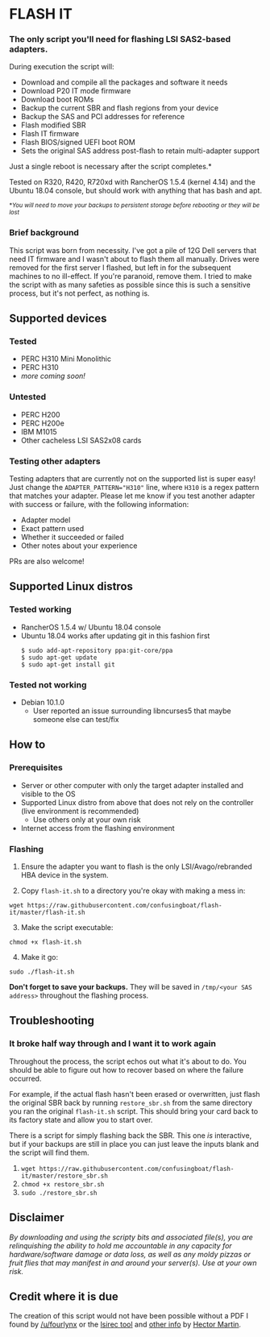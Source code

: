 # FLASH IT

### The only script you'll need for flashing LSI SAS2-based adapters.

During execution the script will:
* Download and compile all the packages and software it needs
* Download P20 IT mode firmware
* Download boot ROMs
* Backup the current SBR and flash regions from your device
* Backup the SAS and PCI addresses for reference
* Flash modified SBR
* Flash IT firmware
* Flash BIOS/signed UEFI boot ROM
* Sets the original SAS address post-flash to retain multi-adapter support

Just a single reboot is necessary after the script completes.\*

Tested on R320, R420, R720xd with RancherOS 1.5.4 (kernel 4.14) and the Ubuntu 18.04 console, but should work with anything that has bash and apt.

<sup>\*_You will need to move your backups to persistent storage before rebooting or they will be lost_</sup>

### Brief background

This script was born from necessity. I've got a pile of 12G Dell servers that need IT firmware and I wasn't about to flash them all manually. Drives were removed for the first server I flashed, but left in for the subsequent machines to no ill-effect. If you're paranoid, remove them. I tried to make the script with as many safeties as possible since this is such a sensitive process, but it's not perfect, as nothing is.

## Supported devices
### Tested
* PERC H310 Mini Monolithic
* PERC H310
* _more coming soon!_

### Untested
* PERC H200
* PERC H200e
* IBM M1015
* Other cacheless LSI SAS2x08 cards

### Testing other adapters
Testing adapters that are currently not on the supported list is super easy! Just change the `ADAPTER_PATTERN="H310"` line, where `H310` is a regex pattern that matches your adapter. Please let me know if you test another adapter with success or failure, with the following information:
* Adapter model
* Exact pattern used
* Whether it succeeded or failed
* Other notes about your experience

PRs are also welcome!

## Supported Linux distros
### Tested working
* RancherOS 1.5.4 w/ Ubuntu 18.04 console
* Ubuntu 18.04 works after updating git in this fashion first
  ```
  $ sudo add-apt-repository ppa:git-core/ppa
  $ sudo apt-get update
  $ sudo apt-get install git
  ```
  
### Tested not working
* Debian 10.1.0
  * User reported an issue surrounding libncurses5 that maybe someone else can test/fix

## How to
### Prerequisites
* Server or other computer with only the target adapter installed and visible to the OS
* Supported Linux distro from above that does not rely on the controller (live environment is recommended)
  * Use others only at your own risk
* Internet access from the flashing environment

### Flashing
1. Ensure the adapter you want to flash is the only LSI/Avago/rebranded HBA device in the system.

2. Copy `flash-it.sh` to a directory you're okay with making a mess in:
```
wget https://raw.githubusercontent.com/confusingboat/flash-it/master/flash-it.sh
```
3. Make the script executable:
```
chmod +x flash-it.sh
```

4. Make it go:
```
sudo ./flash-it.sh
```

**Don't forget to save your backups.** They will be saved in `/tmp/<your SAS address>` throughout the flashing process.

## Troubleshooting

### It broke half way through and I want it to work again
Throughout the process, the script echos out what it's about to do. You should be able to figure out how to recover based on where the failure occurred.

For example, if the actual flash hasn't been erased or overwritten, just flash the original SBR back by running `restore_sbr.sh` from the same directory you ran the original `flash-it.sh` script. This should bring your card back to its factory state and allow you to start over.

There is a script for simply flashing back the SBR. This one *is* interactive, but if your backups are still in place you can just leave the inputs blank and the script will find them.

1. `wget https://raw.githubusercontent.com/confusingboat/flash-it/master/restore_sbr.sh`
2. `chmod +x restore_sbr.sh`
3. `sudo ./restore_sbr.sh`

## Disclaimer

*By downloading and using the scripty bits and associated file(s), you are relinquishing the ability to hold me accountable in any capacity for hardware/software damage or data loss, as well as any moldy pizzas or fruit flies that may manifest in and around your server(s). Use at your own risk.*

## Credit where it is due
The creation of this script would not have been possible without a PDF I found by [/u/fourlynx](https://www.reddit.com/u/fourlynx) or the [lsirec tool](https://github.com/marcan/lsirec) and [other info](https://marcan.st/2016/05/crossflashing-the-fujitsu-d2607/) by [Hector Martin](https://marcan.st/about/).
